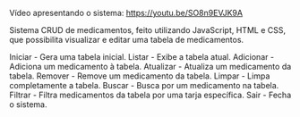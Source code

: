 Vídeo apresentando o sistema: https://youtu.be/SO8n9EVJK9A

Sistema CRUD de medicamentos, feito utilizando JavaScript, HTML e CSS, que possibilita visualizar e editar uma tabela de medicamentos.

Iniciar - Gera uma tabela inicial.
Listar - Exibe a tabela atual.
Adicionar - Adiciona um medicamento à tabela.
Atualizar - Atualiza um medicamento da tabela.
Remover - Remove um medicamento da tabela.
Limpar - Limpa completamente a tabela.
Buscar - Busca por um medicamento na tabela.
Filtrar - Filtra medicamentos da tabela por uma tarja específica.
Sair - Fecha o sistema.
